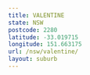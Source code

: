 ```yaml
---
title: VALENTINE
state: NSW
postcode: 2280
latitude: -33.019715
longitude: 151.663175
url: /nsw/valentine/
layout: suburb
---
```

